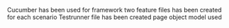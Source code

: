 Cucumber has been used for framework
two feature files has been created for each scenario
Testrunner file has been created 
page object model used
